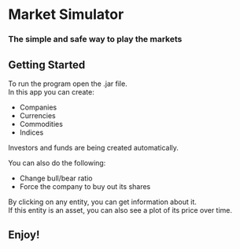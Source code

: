 # Market Simulator
### The simple and safe way to play the markets

## Getting Started
To run the program open the .jar file.\
In this app you can create:
* Companies
* Currencies
* Commodities
* Indices

Investors and funds are being created automatically.

You can also do the following:
* Change bull/bear ratio
* Force the company to buy out its shares

By clicking on any entity, you can get information about it.\
If this entity is an asset, you can also see a plot of its price over time.

## Enjoy!
